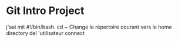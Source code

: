 # Git Intro Project

j'aai mit #!/bin/bash.
cd ~ Change le répertoire courant vers le home directory del 'utilisateur connect
